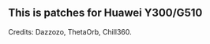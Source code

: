 This is patches for Huawei Y300/G510
-------------------------------------------------------------------------------

Credits: Dazzozo, ThetaOrb, Chill360.

